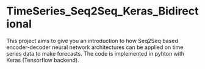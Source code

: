 # TimeSeries_Seq2Seq_Keras_Bidirectional
This project aims to give you an introduction to how Seq2Seq based encoder-decoder neural network architectures can be applied on time series data to make forecasts. The code is implemented in pyhton with Keras (Tensorflow backend). 
